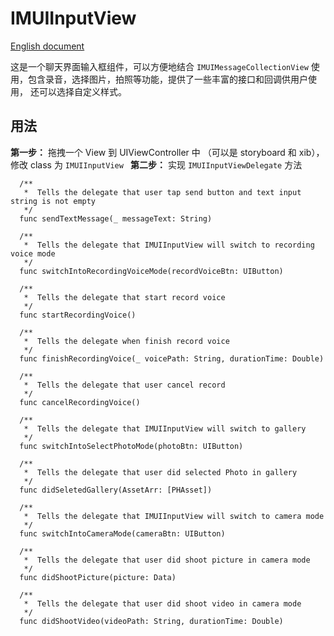 # IMUIInputView
[English document](./inputView_usage_english.md)

这是一个聊天界面输入框组件，可以方便地结合 `IMUIMessageCollectionView` 使用，包含录音，选择图片，拍照等功能，提供了一些丰富的接口和回调供用户使用， 还可以选择自定义样式。

## 用法
**第一步：** 拖拽一个 View 到 UIViewController 中 （可以是 storyboard 和  xib），修改 class 为 `IMUIInputView `
**第二步：** 实现 `IMUIInputViewDelegate` 方法

```
  /**
   *  Tells the delegate that user tap send button and text input string is not empty
   */
  func sendTextMessage(_ messageText: String)
  
  /**
   *  Tells the delegate that IMUIInputView will switch to recording voice mode
   */
  func switchIntoRecordingVoiceMode(recordVoiceBtn: UIButton)
  
  /**
   *  Tells the delegate that start record voice
   */
  func startRecordingVoice()
  
  /**
   *  Tells the delegate when finish record voice
   */
  func finishRecordingVoice(_ voicePath: String, durationTime: Double)
  
  /**
   *  Tells the delegate that user cancel record
   */
  func cancelRecordingVoice()
  
  /**
   *  Tells the delegate that IMUIInputView will switch to gallery
   */
  func switchIntoSelectPhotoMode(photoBtn: UIButton)
  
  /**
   *  Tells the delegate that user did selected Photo in gallery
   */
  func didSeletedGallery(AssetArr: [PHAsset])
  
  /**
   *  Tells the delegate that IMUIInputView will switch to camera mode
   */
  func switchIntoCameraMode(cameraBtn: UIButton)
  
  /**
   *  Tells the delegate that user did shoot picture in camera mode
   */
  func didShootPicture(picture: Data)
  
  /**
   *  Tells the delegate that user did shoot video in camera mode
   */
  func didShootVideo(videoPath: String, durationTime: Double)
```
